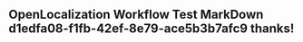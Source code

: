 <properties
ms.topic="hero-topic"
ms.test1="hero-topic"
ms.test2="test"/>


## OpenLocalization Workflow Test MarkDown d1edfa08-f1fb-42ef-8e79-ace5b3b7afc9 thanks!



<!--HONumber=Jul16_HO4-->


